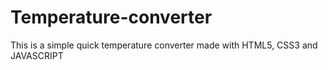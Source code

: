 # Temperature-converter
This is a simple quick temperature converter made with HTML5, CSS3 and JAVASCRIPT
